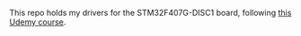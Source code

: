 This repo holds my drivers for the STM32F407G-DISC1 board, following [this Udemy course](https://www.udemy.com/course/mastering-microcontroller-with-peripheral-driver-development).
